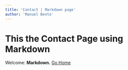 ```yaml
---
title: 'Contact | Markdown page'
author: 'Manuel Bento'
---
```


# This the Contact Page using Markdown
Welcome:
**Markdown.** [Go Home](/)
